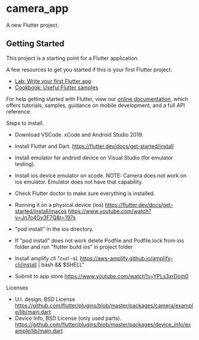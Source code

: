 # camera_app

A new Flutter project.

## Getting Started

This project is a starting point for a Flutter application.

A few resources to get you started if this is your first Flutter project:

- [Lab: Write your first Flutter app](https://flutter.dev/docs/get-started/codelab)
- [Cookbook: Useful Flutter samples](https://flutter.dev/docs/cookbook)

For help getting started with Flutter, view our
[online documentation](https://flutter.dev/docs), which offers tutorials,
samples, guidance on mobile development, and a full API reference.


Steps to install.
- Download VSCode. xCode and Android Studio 2019.
- Install Flutter and Dart.
    https://flutter.dev/docs/get-started/install
- Install emulator for android device on Visual Studio (for emulator testing).
- Install ios device emulator on xcode.
NOTE: Camera does not work on ios emulator. Emulator does not have that capability.
- Check Flutter doctor to make sure everything is installed.
- Running it on a physical device (ios)
    https://flutter.dev/docs/get-started/install/macos
    https://www.youtube.com/watch?v=Jn7o4Gy3F7Q&t=197s
- "pod install" in the ios directory.
- If "pod install" does not work delete Podfile and Podfile.lock from ios folder and run "flutter build ios" in project folder 
- Install amplify cli
    "curl -sL https://aws-amplify.github.io/amplify-cli/install | bash && $SHELL"

- Submit to app store
    https://www.youtube.com/watch?v=YPLs3xrDcm0


Licenses
- U.I. design, BSD License
    https://github.com/flutter/plugins/blob/master/packages/camera/example/lib/main.dart
- Device Info, BSD License (only used parts).
    https://github.com/flutter/plugins/blob/master/packages/device_info/example/lib/main.dart
